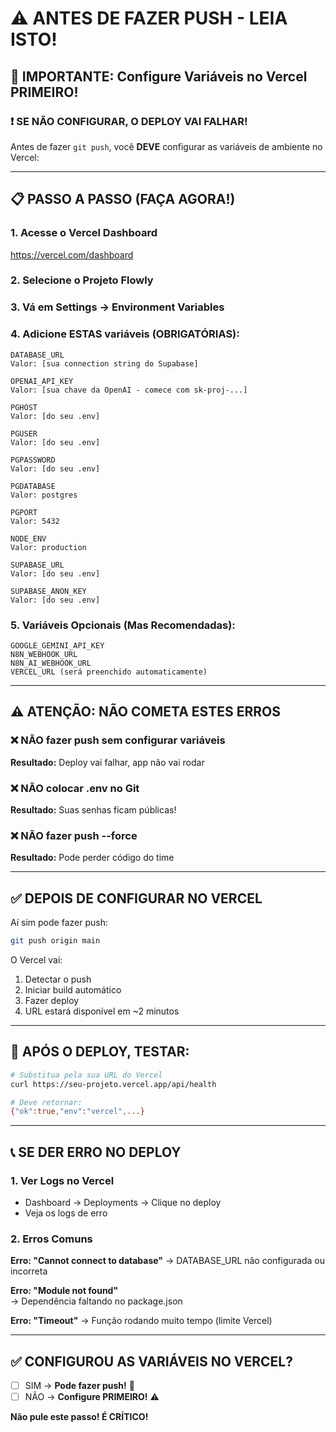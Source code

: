 # ⚠️ ANTES DE FAZER PUSH - LEIA ISTO!

## 🔴 IMPORTANTE: Configure Variáveis no Vercel PRIMEIRO!

### ❗ SE NÃO CONFIGURAR, O DEPLOY VAI FALHAR!

Antes de fazer `git push`, você **DEVE** configurar as variáveis de ambiente no Vercel:

---

## 📋 PASSO A PASSO (FAÇA AGORA!)

### 1. Acesse o Vercel Dashboard
https://vercel.com/dashboard

### 2. Selecione o Projeto Flowly

### 3. Vá em Settings → Environment Variables

### 4. Adicione ESTAS variáveis (OBRIGATÓRIAS):

```
DATABASE_URL
Valor: [sua connection string do Supabase]

OPENAI_API_KEY  
Valor: [sua chave da OpenAI - comece com sk-proj-...]

PGHOST
Valor: [do seu .env]

PGUSER
Valor: [do seu .env]

PGPASSWORD
Valor: [do seu .env]

PGDATABASE
Valor: postgres

PGPORT
Valor: 5432

NODE_ENV
Valor: production

SUPABASE_URL
Valor: [do seu .env]

SUPABASE_ANON_KEY
Valor: [do seu .env]
```

### 5. Variáveis Opcionais (Mas Recomendadas):

```
GOOGLE_GEMINI_API_KEY
N8N_WEBHOOK_URL
N8N_AI_WEBHOOK_URL
VERCEL_URL (será preenchido automaticamente)
```

---

## ⚠️ ATENÇÃO: NÃO COMETA ESTES ERROS

### ❌ NÃO fazer push sem configurar variáveis
**Resultado:** Deploy vai falhar, app não vai rodar

### ❌ NÃO colocar .env no Git
**Resultado:** Suas senhas ficam públicas!

### ❌ NÃO fazer push --force
**Resultado:** Pode perder código do time

---

## ✅ DEPOIS DE CONFIGURAR NO VERCEL

Aí sim pode fazer push:

```bash
git push origin main
```

O Vercel vai:
1. Detectar o push
2. Iniciar build automático
3. Fazer deploy
4. URL estará disponível em ~2 minutos

---

## 🧪 APÓS O DEPLOY, TESTAR:

```bash
# Substitua pela sua URL do Vercel
curl https://seu-projeto.vercel.app/api/health

# Deve retornar:
{"ok":true,"env":"vercel",...}
```

---

## 📞 SE DER ERRO NO DEPLOY

### 1. Ver Logs no Vercel
- Dashboard → Deployments → Clique no deploy
- Veja os logs de erro

### 2. Erros Comuns

**Erro: "Cannot connect to database"**
→ DATABASE_URL não configurada ou incorreta

**Erro: "Module not found"**  
→ Dependência faltando no package.json

**Erro: "Timeout"**
→ Função rodando muito tempo (limite Vercel)

---

## ✅ CONFIGUROU AS VARIÁVEIS NO VERCEL?

- [ ] SIM → **Pode fazer push!** 🚀
- [ ] NÃO → **Configure PRIMEIRO!** ⚠️

**Não pule este passo! É CRÍTICO!**


